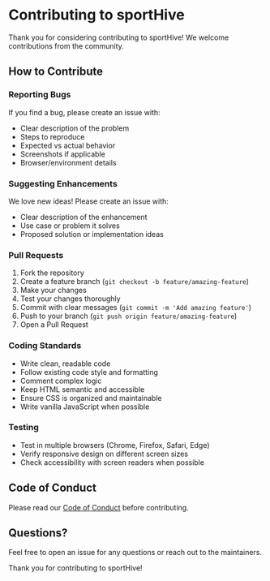 # Contributing to sportHive

Thank you for considering contributing to sportHive! We welcome contributions from the community.

## How to Contribute

### Reporting Bugs

If you find a bug, please create an issue with:
- Clear description of the problem
- Steps to reproduce
- Expected vs actual behavior
- Screenshots if applicable
- Browser/environment details

### Suggesting Enhancements

We love new ideas! Please create an issue with:
- Clear description of the enhancement
- Use case or problem it solves
- Proposed solution or implementation ideas

### Pull Requests

1. Fork the repository
2. Create a feature branch (`git checkout -b feature/amazing-feature`)
3. Make your changes
4. Test your changes thoroughly
5. Commit with clear messages (`git commit -m 'Add amazing feature'`)
6. Push to your branch (`git push origin feature/amazing-feature`)
7. Open a Pull Request

### Coding Standards

- Write clean, readable code
- Follow existing code style and formatting
- Comment complex logic
- Keep HTML semantic and accessible
- Ensure CSS is organized and maintainable
- Write vanilla JavaScript when possible

### Testing

- Test in multiple browsers (Chrome, Firefox, Safari, Edge)
- Verify responsive design on different screen sizes
- Check accessibility with screen readers when possible

## Code of Conduct

Please read our [Code of Conduct](CODE_OF_CONDUCT.md) before contributing.

## Questions?

Feel free to open an issue for any questions or reach out to the maintainers.

Thank you for contributing to sportHive!
